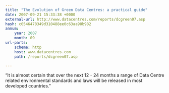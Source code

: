 ```yaml
---
title: "The Evolution of Green Data Centres: a practical guide"
date: 2007-09-21 15:33:38 +0000
external-url: http://www.datacentres.com/reports/dcgreen07.asp
hash: c0546478349d310488ee0c63aa98b982
annum:
    year: 2007
    month: 09
url-parts:
    scheme: http
    host: www.datacentres.com
    path: /reports/dcgreen07.asp

---
```


“It is almost certain that over the next 12 - 24 months a range of Data Centre related environmental standards and laws will be released in most developed countries.”

